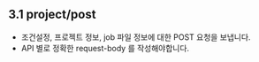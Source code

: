 ## 3.1 project/post

- 조건설정, 프로젝트 정보, job 파일 정보에 대한 POST 요청을 보냅니다.
- API 별로 정확한 request-body 를 작성해야합니다.